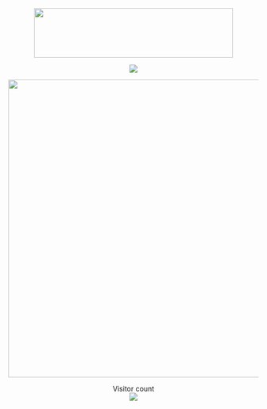 <div align=center>
<img src="https://github.com/shuming1998/shuming1998/blob/main/dist/firework.gif" style=" width:400px;height:100px"/>
</div>

<p align="center"> 
<a href=#><img src="https://github.com/shuming1998/shuming1998/blob/main/dist/github-user-contribution.svg"></a>
</p>



<div align=center>
<img src="https://github.com/shuming1998/shuming1998/blob/main/dist/kaik.gif" style=" width:600px;height:400 px"/>
</div>


<p align="center"> 
  Visitor count<br>
  <img src="https://profile-counter.glitch.me/shuming1998/count.svg" />
</p>
